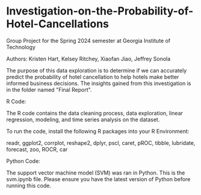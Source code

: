 # Investigation-on-the-Probability-of-Hotel-Cancellations

Group Project for the Spring 2024 semester at Georgia Institute of Technology

Authors: Kristen Hart, Kelsey Ritchey, Xiaofan Jiao, Jeffrey Sonola

The purpose of this data exploration is to determine if we can accurately predict the probability of hotel cancellation to help hotels make better informed business decisions. The insights gained from this investigation is in the folder named "Final Report".

R Code:

The R code contains the data cleaning process, data exploration, linear regression, modeling, and time series analysis on the dataset. 

To run the code, install the following R packages into your R Environment:

readr, ggplot2, corrplot, reshape2, dplyr, pscl, caret, pROC, tibble, lubridate, forecast, zoo, ROCR, car

Python Code:

The support vector machine model (SVM) was ran in Python. This is the svm.ipynb file. Please ensure you have the latest version of Python before running this code.
